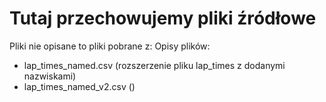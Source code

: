 # Tutaj przechowujemy pliki źródłowe
Pliki nie opisane to pliki pobrane z: <!-- >//TODO: wstawić link -->
Opisy plików:
- lap_times_named.csv (rozszerzenie pliku lap_times z dodanymi nazwiskami)
- lap_times_named_v2.csv ()
